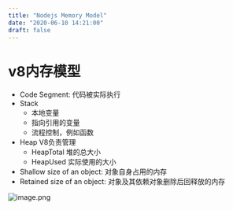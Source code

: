 ```yaml
---
title: "Nodejs Memory Model"
date: "2020-06-10 14:21:00"
draft: false
---
```


# v8内存模型
- Code Segment: 代码被实际执行
- Stack
   - 本地变量
   - 指向引用的变量
   - 流程控制，例如函数
- Heap V8负责管理
   - HeapTotal 堆的总大小
   - HeapUsed 实际使用的大小
- Shallow size of an object: 对象自身占用的内存
- Retained size of an object: 对象及其依赖对象删除后回释放的内存

![image.png](https://cdn.nlark.com/yuque/0/2020/png/280451/1591769729795-9338d955-8476-4b61-a4aa-b3087bb03c92.png#align=left&display=inline&height=346&margin=%5Bobject%20Object%5D&name=image.png&originHeight=692&originWidth=838&size=33744&status=done&style=none&width=419)